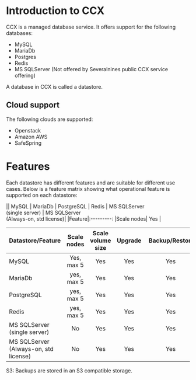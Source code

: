 # Introduction to CCX
CCX is a managed database service. It offers support for the following databases:
- MySQL
- MariaDb
- Postgres
- Redis
- MS SQLServer (Not offered by Severalnines public CCX service offering)

A database in CCX is called a datastore.

## Cloud support
The following clouds are supported:
- Openstack
- Amazon AWS
- SafeSpring

# Features
Each datastore has different features and are suitable for different use cases.
Below is a feature matrix showing what operational feature is supported on each datastore:


|| MySQL | MariaDb | PostgreSQL | Redis | MS SQLServer<br> (single server) |  MS SQLServer<br> (Always-on, std license)|
|Feature|:---------:
|Scale nodes| Yes |



| Datastore/Feature   |    Scale nodes   |  Scale volume size | Upgrade | Backup/Restore | User mgmt | 
|----------|:-------------:|:------:|:------:|:------:|:------:|
| MySQL | Yes, max 5 | Yes | Yes | Yes |
| MariaDb | yes, max 5   | Yes | Yes | Yes |
| PostgreSQL | yes, max 5 | Yes | Yes | Yes |
| Redis | yes, max 5 | Yes | Yes | Yes | Yes |
| MS SQLServer (single server) | No  | Yes | Yes | Yes | Yes |
| MS SQLServer (Always-on, std license) | No  | Yes | Yes | Yes |


S3: Backups are stored in an S3 compatible storage.
